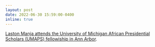```yaml
---
layout: post
date: 2022-06-30 15:59:00-0400
inline: true
---
```


[Laston Manja attends the University of Michigan African Presidential Scholars (UMAPS) fellowiship in Ann Arbor](https://ii.umich.edu/asc/news-events/news/search-news/umaps-fellows-spotlight-apr7.html).
